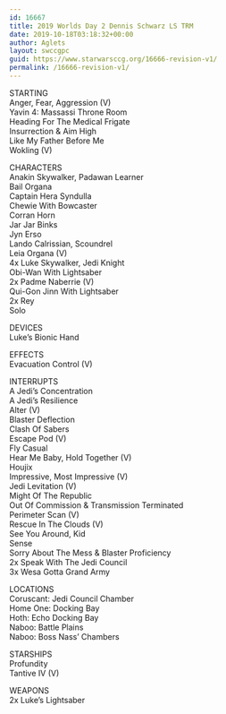 ```yaml
---
id: 16667
title: 2019 Worlds Day 2 Dennis Schwarz LS TRM
date: 2019-10-18T03:18:32+00:00
author: Aglets
layout: swccgpc
guid: https://www.starwarsccg.org/16666-revision-v1/
permalink: /16666-revision-v1/
---
```

STARTING  
Anger, Fear, Aggression (V)  
Yavin 4: Massassi Throne Room  
Heading For The Medical Frigate  
Insurrection & Aim High  
Like My Father Before Me  
Wokling (V)

CHARACTERS  
Anakin Skywalker, Padawan Learner  
Bail Organa  
Captain Hera Syndulla  
Chewie With Bowcaster  
Corran Horn  
Jar Jar Binks  
Jyn Erso  
Lando Calrissian, Scoundrel  
Leia Organa (V)  
4x Luke Skywalker, Jedi Knight  
Obi-Wan With Lightsaber  
2x Padme Naberrie (V)  
Qui-Gon Jinn With Lightsaber  
2x Rey  
Solo

DEVICES  
Luke&#8217;s Bionic Hand

EFFECTS  
Evacuation Control (V)

INTERRUPTS  
A Jedi’s Concentration  
A Jedi&#8217;s Resilience  
Alter (V)  
Blaster Deflection  
Clash Of Sabers  
Escape Pod (V)  
Fly Casual  
Hear Me Baby, Hold Together (V)  
Houjix  
Impressive, Most Impressive (V)  
Jedi Levitation (V)  
Might Of The Republic  
Out Of Commission & Transmission Terminated  
Perimeter Scan (V)  
Rescue In The Clouds (V)  
See You Around, Kid  
Sense  
Sorry About The Mess & Blaster Proficiency  
2x Speak With The Jedi Council  
3x Wesa Gotta Grand Army

LOCATIONS  
Coruscant: Jedi Council Chamber  
Home One: Docking Bay  
Hoth: Echo Docking Bay  
Naboo: Battle Plains  
Naboo: Boss Nass’ Chambers

STARSHIPS  
Profundity  
Tantive IV (V)

WEAPONS  
2x Luke’s Lightsaber